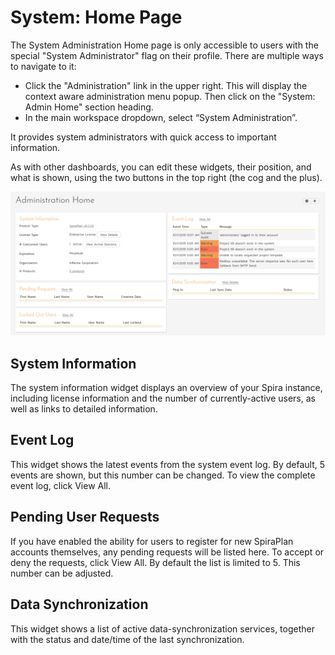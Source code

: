 # System: Home Page
The System Administration Home page is only accessible to users with the special "System Administrator" flag on their profile. There are multiple ways to navigate to it: 

- Click the "Administration" link in the upper right. This will display the context aware administration menu popup. Then click on the "System: Admin Home" section heading.
- In the main workspace dropdown, select “System Administration”.

It provides system administrators with quick access to important information.

As with other dashboards, you can edit these widgets, their position, and what is shown, using the two buttons in the top right (the cog and the plus).

![](img/System_Admin_Home.png)

## System Information
The system information widget displays an overview of your Spira instance, including license information and the number of currently-active users, as well as links to detailed information.

## Event Log
This widget shows the latest events from the system event log. By default, 5 events are shown, but this number can be changed. To view the complete event log, click View All.

## Pending User Requests
If you have enabled the ability for users to register for new SpiraPlan accounts themselves, any pending requests will be listed here. To accept or deny the requests, click View All. By default the list is limited to 5. This number can be adjusted.

## Data Synchronization
This widget shows a list of active data-synchronization services, together with the status and date/time of the last synchronization.
